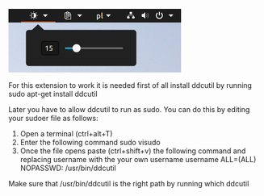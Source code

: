 ![image](img.png)

For this extension to work it is needed first of all install ddcutil by running 
	sudo apt-get install ddcutil

Later you have to allow ddcutil to run as sudo. You can do this by editing your sudoer file as follows:

1. Open a terminal (ctrl+alt+T)
2. Enter the following command
	sudo visudo
3. Once the file opens paste (ctrl+shift+v) the following command and replacing username with the your own username 
	username ALL=(ALL) NOPASSWD: /usr/bin/ddcutil

Make sure that /usr/bin/ddcutil is the right path by running 
	which ddcutil
